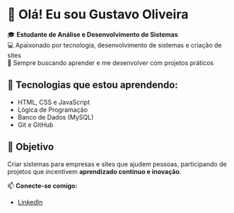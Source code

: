 # 👋 Olá! Eu sou Gustavo Oliveira

🎓 **Estudante de Análise e Desenvolvimento de Sistemas**  
💻 Apaixonado por tecnologia, desenvolvimento de sistemas e criação de sites  
🚀 Sempre buscando aprender e me desenvolver com projetos práticos

## 🔧 Tecnologias que estou aprendendo:
- HTML, CSS e JavaScript
- Lógica de Programação
- Banco de Dados (MySQL)
- Git e GitHub

## 🎯 Objetivo
Criar sistemas para empresas e sites que ajudem pessoas, participando de projetos que incentivem **aprendizado contínuo e inovação**.

📫 **Conecte-se comigo:**
- [LinkedIn](www.linkedin.com/in/gustavo-oliveira-86b854228)
